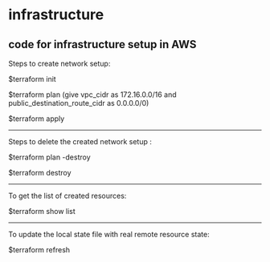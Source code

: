 # infrastructure
code for infrastructure setup in AWS
----------------------------------------------------

Steps to create network setup:

$terraform init

$terraform plan (give vpc_cidr as 172.16.0.0/16 and public_destination_route_cidr as 0.0.0.0/0)

$terraform apply

-----------------------------------------------------

Steps to delete the created network setup :

$terraform plan -destroy

$terraform destroy

-----------------------------------------------------

To get the list of created resources: 

$terraform show list

-----------------------------------------------------

To update the local state file with real remote resource state:

$terraform refresh